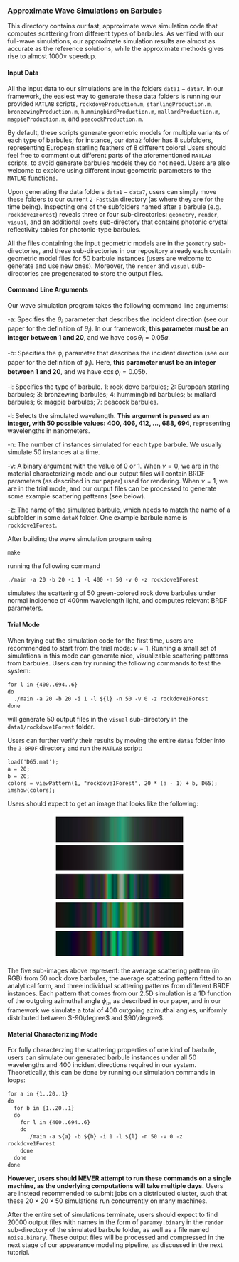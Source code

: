 ### Approximate Wave Simulations on Barbules
This directory contains our fast, approximate wave simulation code that computes scattering from different types of barbules. As verified with our full-wave simulations, our approximate simulation results are almost as accurate as the reference solutions, while the approximate methods gives rise to almost $1000 \times$ speedup.

#### Input Data
All the input data to our simulations are in the folders $\texttt{data1}-\texttt{data7}$. In our framework, the easiest way to generate these data folders is running our provided $\texttt{MATLAB}$ scripts, $\texttt{rockdoveProduction.m}$, $\texttt{starlingProduction.m}$, $\texttt{bronzewingProduction.m}$, $\texttt{hummingbirdProduction.m}$, $\texttt{mallardProduction.m}$, $\texttt{magpieProduction.m}$, and $\texttt{peacockProduction.m}$. 

By default, these scripts generate geometric models for multiple variants of each type of barbules; for instance, our $\texttt{data2}$ folder has 8 subfolders, representing European starling feathers of 8 different colors! Users should feel free to comment out different parts of the aforementioned $\texttt{MATLAB}$ scripts, to avoid generate barbules models they do not need. Users are also welcome to explore using different input geometric parameters to the $\texttt{MATLAB}$ functions.

Upon generating the data folders $\texttt{data1}-\texttt{data7}$, users can simply move these folders to our current $\texttt{2-FastSim}$ directory (as where they are for the time being). Inspecting one of the subfolders named after a barbule (e.g. $\texttt{rockdove1Forest}$) reveals three or four sub-directories: $\texttt{geometry}$, $\texttt{render}$, $\texttt{visual}$, and an additional $\texttt{coefs}$ sub-directory that contains photonic crystal reflectivity tables for photonic-type barbules. 

All the files containing the input geometric models are in the $\texttt{geometry}$ sub-directories, and these sub-directories in our repository already each contain geometric model files for 50 barbule instances (users are welcome to generate and use new ones). Moreover, the $\texttt{render}$ and $\texttt{visual}$ sub-directories are pregenerated to store the output files.

#### Command Line Arguments
Our wave simulation program takes the following command line arguments:

-a: Specifies the $\theta_i$ parameter that describes the incident direction (see our paper for the definition of $\theta_i$). In our framework, **this parameter must be an integer between 1 and 20**, and we have $\cos \theta_i = 0.05a$.

-b: Specifies the $\phi_i$ parameter that describes the incident direction (see our paper for the definition of $\phi_i$). Here, **this parameter must be an integer between 1 and 20**, and we have $\cos \phi_i = 0.05b$.

-i: Specifies the type of barbule. 1: rock dove barbules; 2: European starling barbules; 3: bronzewing barbules; 4: hummingbird barbules; 5: mallard barbules; 6: magpie barbules; 7: peacock barbules.

-l: Selects the simulated wavelength. **This argument is passed as an integer, with 50 possible values: 400, 406, 412, ..., 688, 694**, representing wavelengths in nanometers. 

-n: The number of instances simulated for each type barbule. We usually simulate 50 instances at a time.

-v: A binary argument with the value of 0 or 1. When $v=0$, we are in the material characterizing mode and our output files will contain BRDF parameters (as described in our paper) used for rendering. When $v=1$, we are in the trial mode, and our output files can be processed to generate some example scattering patterns (see below).

-z: The name of the simulated barbule, which needs to match the name of a subfolder in some $\texttt{dataX}$ folder. One example barbule name is $\texttt{rockdove1Forest}$.

After building the wave simulation program using
```
make
```
running the following command
```
./main -a 20 -b 20 -i 1 -l 400 -n 50 -v 0 -z rockdove1Forest
```
simulates the scattering of 50 green-colored rock dove barbules under normal incidence of 400nm wavelength light, and computes relevant BRDF parameters.

#### Trial Mode
When trying out the simulation code for the first time, users are recommended to start from the trial mode: $v=1$. Running a small set of simulations in this mode can generate nice, visualizable scattering patterns from barbules. Users can try running the following commands to test the system:
```
for l in {400..694..6}
do
  ./main -a 20 -b 20 -i 1 -l ${l} -n 50 -v 0 -z rockdove1Forest
done
```
will generate 50 output files in the $\texttt{visual}$ sub-directory in the $\texttt{data1/rockdove1Forest}$ folder.

Users can further verify their results by moving the entire $\texttt{data1}$ folder into the $\texttt{3-BRDF}$ directory and run the $\texttt{MATLAB}$ script:
```
load('D65.mat');
a = 20;
b = 20;
colors = viewPattern(1, "rockdove1Forest", 20 * (a - 1) + b, D65);
imshow(colors);
```
Users should expect to get an image that looks like the following:
<p align="center">
  <img src="https://github.com/blaire9989/FeatherLab/blob/main/3-BRDF/example.jpg" alt="gray" style="width:300px;"/>
</p>

The five sub-images above represent: the average scattering pattern (in RGB) from 50 rock dove barbules, the average scattering pattern fitted to an analytical form, and three individual scattering patterns from different BRDF instances. Each pattern that comes from our 2.5D simulation is a 1D function of the outgoing azimuthal angle $\phi_o$, as described in our paper, and in our framework we simulate a total of 400 outgoing azimuthal angles, uniformly distributed between $-90\degree$ and $90\degree$.

#### Material Characterizing Mode
For fully characterzing the scattering properties of one kind of barbule, users can simulate our generated barbule instances under all 50 wavelengths and 400 incident directions required in our system. Theoretically, this can be done by running our simulation commands in loops:
```
for a in {1..20..1}
do
  for b in {1..20..1}
  do
    for l in {400..694..6}
    do
      ./main -a ${a} -b ${b} -i 1 -l ${l} -n 50 -v 0 -z rockdove1Forest
    done
  done
done
```
**However, users should NEVER attempt to run these commands on a single machine, as the underlying computations will take multiple days.** Users are instead recommended to submit jobs on a distributed cluster, such that these $20 \times 20 \times 50$ simulations run concurrently on many machines.

After the entire set of simulations terminate, users should expect to find 20000 output files with names in the form of $\texttt{param}$_$\texttt{x}$_$\texttt{y.binary}$ in the $\texttt{render}$ sub-directory of the simulated barbule folder, as well as a file named $\texttt{noise.binary}$. These output files will be processed and compressed in the next stage of our appearance modeling pipeline, as discussed in the next tutorial.
